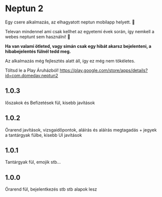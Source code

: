 # Neptun 2

Egy csere alkalmazás, az elhagyatott neptun mobilapp helyett. 📱

Televan mindennel ami csak kellhet az egyetemi évek során, így nemkell a webes neptunt sem használni! 🥳

**Ha van valami ötleted, vagy simán csak egy hibát akarsz bejelenteni, a hibabejelentés fülnél tedd meg.**

Az alkalmazás még fejlesztés alatt áll, így ez még nem tökéletes.

Töltsd le a Play Áruházból!
https://play.google.com/store/apps/details?id=com.domedav.neptun2

## 1.0.3
Iőszakok és Befizetések fül, kisebb javítások

## 1.0.2
Órarend javítások, vizsgaidőpontok, aláírás és aláírás megtagadás + jegyek a tantárgyak fülbe, kisebb UI javítások

## 1.0.1
Tantárgyak fül, emojik stb...

## 1.0.0
Órarend fül, bejelentkezés stb stb alapok lesz
